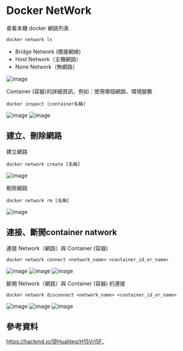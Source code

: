 # Docker NetWork

查看本機 docker 網路列表
```
docker network ls
```

- Bridge Network (橋接網絡)
- Host Network（主機網路）
- None Network（無網路）

![image](https://hackmd.io/_uploads/S1roH-9_Jl.png)


Container (容器)的詳細資訊，例如：使用哪個網路、環境變數
```
docker inspect [container名稱]
```
![image](https://hackmd.io/_uploads/Ska0wZ9OJl.png)
![image](https://hackmd.io/_uploads/r1vzdb9dke.png)

## 建立、刪除網路
建立網路
```
docker network create [名稱]
```
![image](https://hackmd.io/_uploads/ByKeqW5ukl.png)

刪除網路
```
docker network rm [名稱]
```
![image](https://hackmd.io/_uploads/H1SPqWq_Jl.png)


##  連接、斷開container natwork
連接 Network（網路）與 Container (容器)
```
docker network connect <network_name> <container_id_or_name>
```
![image](https://hackmd.io/_uploads/HkXb3bcO1g.png)
![image](https://hackmd.io/_uploads/SkvYhb5_Jx.png)
![image](https://hackmd.io/_uploads/B1qq3-qOke.png)

斷開 Network（網路）與 Container (容器) 的連接
```
docker network disconnect <network_name> <container_id_or_name>
```
![image](https://hackmd.io/_uploads/HywIRW5dkl.png)
![image](https://hackmd.io/_uploads/SJNv0bcu1x.png)
![image](https://hackmd.io/_uploads/r1JYAWqO1g.png)



## 參考資料
https://hackmd.io/@Hualiteq/H15Vrl5F_
